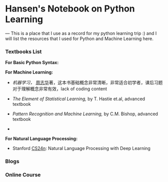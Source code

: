 # Hansen's Notebook on Python Learning
— This is a place that I use as a record for my python learning trip :) and I will list the resources that I used for Python and Machine Learning here.



### Textbooks List

**For Basic Python Syntax:**



**For Machine Learning:**

- *机器学习，* [周志华](http://cs.nju.edu.cn/zhouzh/)著，这本书基础概念非常清晰，非常适合初学者，课后习题对于理解概念非常有效，lack of coding content


- *The Element of Statistical Learning,* by T. Hastie et.al, advanced textbook
- *Pattern Recognition and Machine Learning,* by C.M. Bishop, advanced textbook
- ​

**For Natural Language Processing:**

- Stanford [CS24n](http://web.stanford.edu/class/cs224n/syllabus.html): Natural Language Processing with Deep Learning





### Blogs



### Online Course
